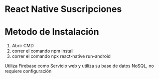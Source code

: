 # React Native Suscripciones

# Metodo de Instalación
1. Abrir CMD
2. correr el comando npm install
3. correr el comando npx react-native run-android

Utiliza Firebase como Servicio web y utiliza su base de datos NoSQL, no requiere configuración

